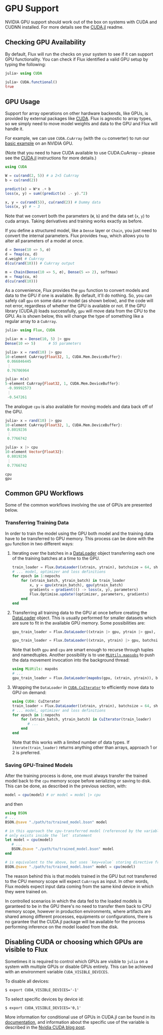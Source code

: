 # GPU Support

NVIDIA GPU support should work out of the box on systems with CUDA and CUDNN installed. For more details see the [CUDA.jl](https://github.com/JuliaGPU/CUDA.jl) readme.

## Checking GPU Availability

By default, Flux will run the checks on your system to see if it can support GPU functionality. You can check if Flux identified a valid GPU setup by typing the following:

```julia
julia> using CUDA

julia> CUDA.functional()
true
```

## GPU Usage

Support for array operations on other hardware backends, like GPUs, is provided by external packages like [CUDA](https://github.com/JuliaGPU/CUDA.jl). Flux is agnostic to array types, so we simply need to move model weights and data to the GPU and Flux will handle it.

For example, we can use `CUDA.CuArray` (with the `cu` converter) to run our [basic example](getting_started/basics.md) on an NVIDIA GPU.

(Note that you need to have CUDA available to use CUDA.CuArray – please see the [CUDA.jl](https://github.com/JuliaGPU/CUDA.jl) instructions for more details.)

```julia
using CUDA

W = cu(rand(2, 5)) # a 2×5 CuArray
b = cu(rand(2))

predict(x) = W*x .+ b
loss(x, y) = sum((predict(x) .- y).^2)

x, y = cu(rand(5)), cu(rand(2)) # Dummy data
loss(x, y) # ~ 3
```

Note that we convert both the parameters (`W`, `b`) and the data set (`x`, `y`) to cuda arrays. Taking derivatives and training works exactly as before.

If you define a structured model, like a `Dense` layer or `Chain`, you just need to convert the internal parameters. Flux provides `fmap`, which allows you to alter all parameters of a model at once.

```julia
d = Dense(10 => 5, σ)
d = fmap(cu, d)
d.weight # CuArray
d(cu(rand(10))) # CuArray output

m = Chain(Dense(10 => 5, σ), Dense(5 => 2), softmax)
m = fmap(cu, m)
d(cu(rand(10)))
```

As a convenience, Flux provides the `gpu` function to convert models and data to the GPU if one is available. By default, it'll do nothing. So, you can safely call `gpu` on some data or model (as shown below), and the code will not error, regardless of whether the GPU is available or not. If the GPU library (CUDA.jl) loads successfully, `gpu` will move data from the CPU to the GPU. As is shown below, this will change the type of something like a regular array to a `CuArray`.

```julia
julia> using Flux, CUDA

julia> m = Dense(10, 5) |> gpu
Dense(10 => 5)      # 55 parameters

julia> x = rand(10) |> gpu
10-element CuArray{Float32, 1, CUDA.Mem.DeviceBuffer}:
 0.066846445
 ⋮
 0.76706964

julia> m(x)
5-element CuArray{Float32, 1, CUDA.Mem.DeviceBuffer}:
 -0.99992573
 ⋮
 -0.547261
```

The analogue `cpu` is also available for moving models and data back off of the GPU.

```julia
julia> x = rand(10) |> gpu
10-element CuArray{Float32, 1, CUDA.Mem.DeviceBuffer}:
 0.8019236
 ⋮
 0.7766742

julia> x |> cpu
10-element Vector{Float32}:
 0.8019236
 ⋮
 0.7766742
```

```@docs
cpu
gpu
```

## Common GPU Workflows

Some of the common workflows involving the use of GPUs are presented below.

### Transferring Training Data

In order to train the model using the GPU both model and the training data have to be transferred to GPU memory. This process can be done with the `gpu` function in two different ways:

1. Iterating over the batches in a [DataLoader](@ref) object transferring each one of the training batches at a time to the GPU. 
   ```julia
   train_loader = Flux.DataLoader((xtrain, ytrain), batchsize = 64, shuffle = true)
   # ... model, optimizer and loss definitions
   for epoch in 1:nepochs
       for (xtrain_batch, ytrain_batch) in train_loader
           x, y = gpu(xtrain_batch), gpu(ytrain_batch)
           gradients = gradient(() -> loss(x, y), parameters)
           Flux.Optimise.update!(optimizer, parameters, gradients)
       end
   end
   ```

2. Transferring all training data to the GPU at once before creating the [DataLoader](@ref) object. This is usually performed for smaller datasets which are sure to fit in the available GPU memory. Some possibilities are:
   ```julia
   gpu_train_loader = Flux.DataLoader((xtrain |> gpu, ytrain |> gpu), batchsize = 32)
   ```
   ```julia
   gpu_train_loader = Flux.DataLoader((xtrain, ytrain) |> gpu, batchsize = 32)
   ```
   Note that both `gpu` and `cpu` are smart enough to recurse through tuples and namedtuples. Another possibility is to use [`MLUtils.mapsobs`](https://juliaml.github.io/MLUtils.jl/dev/api/#MLUtils.mapobs) to push the data movement invocation into the background thread:
   ```julia
   using MLUtils: mapobs
   # ...
   gpu_train_loader = Flux.DataLoader(mapobs(gpu, (xtrain, ytrain)), batchsize = 16)
   ```

3. Wrapping the `DataLoader` in [`CUDA.CuIterator`](https://cuda.juliagpu.org/stable/usage/memory/#Batching-iterator) to efficiently move data to GPU on demand:
   ```julia
   using CUDA: CuIterator
   train_loader = Flux.DataLoader((xtrain, ytrain), batchsize = 64, shuffle = true)
   # ... model, optimizer and loss definitions
   for epoch in 1:nepochs
       for (xtrain_batch, ytrain_batch) in CuIterator(train_loader)
          # ...
       end
   end
   ```

   Note that this works with a limited number of data types. If `iterate(train_loader)` returns anything other than arrays, approach 1 or 2 is preferred.

### Saving GPU-Trained Models

After the training process is done, one must always transfer the trained model back to the `cpu` memory scope before serializing or saving to disk. This can be done, as described in the previous section, with:
```julia
model = cpu(model) # or model = model |> cpu
```
and then
```julia
using BSON
# ...
BSON.@save "./path/to/trained_model.bson" model

# in this approach the cpu-transferred model (referenced by the variable `model`)
# only exists inside the `let` statement
let model = cpu(model)
   # ...
   BSON.@save "./path/to/trained_model.bson" model
end

# is equivalent to the above, but uses `key=value` storing directive from BSON.jl
BSON.@save "./path/to/trained_model.bson" model = cpu(model)
```
The reason behind this is that models trained in the GPU but not transferred to the CPU memory scope will expect `CuArray`s as input. In other words, Flux models expect input data coming from the same kind device in which they were trained on.

In controlled scenarios in which the data fed to the loaded models is garanteed to be in the GPU there's no need to transfer them back to CPU memory scope, however in production environments, where artifacts are shared among different processes, equipments or configurations, there is no garantee that the CUDA.jl package will be available for the process performing inference on the model loaded from the disk.


## Disabling CUDA or choosing which GPUs are visible to Flux

Sometimes it is required to control which GPUs are visible to `julia` on a system with multiple GPUs or disable GPUs entirely. This can be achieved with an environment variable `CUDA_VISIBLE_DEVICES`.

To disable all devices:
```
$ export CUDA_VISIBLE_DEVICES='-1'
```
To select specific devices by device id:
```
$ export CUDA_VISIBLE_DEVICES='0,1'
```


More information for conditional use of GPUs in CUDA.jl can be found in its [documentation](https://cuda.juliagpu.org/stable/installation/conditional/#Conditional-use), and information about the specific use of the variable is described in the [Nvidia CUDA blog post](https://developer.nvidia.com/blog/cuda-pro-tip-control-gpu-visibility-cuda_visible_devices/).
